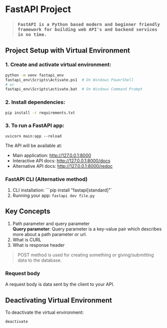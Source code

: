 # FastAPI Project

> ### **`FastAPI is a Python based modern and beginner friendly framework for building web API's and backend services in no time.`**

## Project Setup with Virtual Environment

### 1. Create and activate virtual environment:
```bash
python -m venv fastapi_env
fastapi_env\Scripts\Activate.ps1  # On Windows PowerShell
# or
fastapi_env\Scripts\activate.bat  # On Windows Command Prompt
```

### 2. Install dependencies:
```bash
pip install -r requirements.txt
```

### 3. To run a FastAPI app:

`uvicorn main:app --reload`

The API will be available at:
- Main application: http://127.0.0.1:8000
- Interactive API docs: http://127.0.0.1:8000/docs
- Alternative API docs: http://127.0.0.1:8000/redoc

### FastAPI CLI (Alternative method)

1. CLI installation: ```pip install "fastapi[standard]"`
2. Running your app: `fastapi dev file.py`

## Key Concepts

1. Path parameter and query parameter  
   **Query parameter**: Query parameter is a key-value pair which describes more about a path parameter or url.
2. What is CURL
3. What is response header

> POST method is used for creating something or giving/submitting data to the database.

### Request body

A request body is data sent by the client to your API.

## Deactivating Virtual Environment

To deactivate the virtual environment:
```bash
deactivate
```
